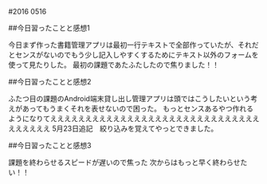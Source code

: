 #2016 0516

##今日習ったことと感想1

今日まず作った書籍管理アプリは最初一行テキストで全部作っていたが、それだとセンスがないのでもう少し記入しやすくするためにテキスト以外のフォームを使って見たりした。
最初の課題であたふたしたので焦りました！！

##今日習ったことと感想2

ふたつ目の課題のAndroid端末貸し出し管理アプリは頭ではこうしたいという考えがあってもうまくそれを表せないので困った。
もっとセンスあるやつ作れるようになりてええええええええええええええええええええええええええええええええええええ
5月23日追記　絞り込みを覚えてやっとできました。

##今日習ったことと感想3

課題を終わらせるスピードが遅いので焦った
次からはもっと早く終わらせたい！！
